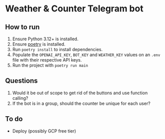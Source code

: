 # Weather & Counter Telegram bot

## How to run

1. Ensure Python 3.12+ is installed.
2. Ensure [poetry](https://python-poetry.org/docs/#installation) is installed.
3. Run `poetry install` to install dependencies.
4. Populate the `OPENAI_API_KEY`, `BOT_KEY` and `WEATHER_KEY` values on an `.env` file with their respective API keys.
5. Run the project with `poetry run main`


## Questions

1. Would it be out of scope to get rid of the buttons and use function calling?
2. If the bot is in a group, should the counter be unique for each user?

## To do

- Deploy (possibly GCP free tier)
